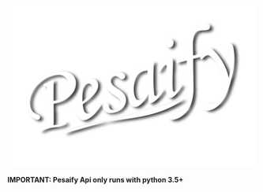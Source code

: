 [![Pesaify Business](static/pesaify/images/logo.png)](https://bitbucket.org/pesaify/pesaify-business "Pesaify Business")


**IMPORTANT: Pesaify Api only runs with python 3.5+**
